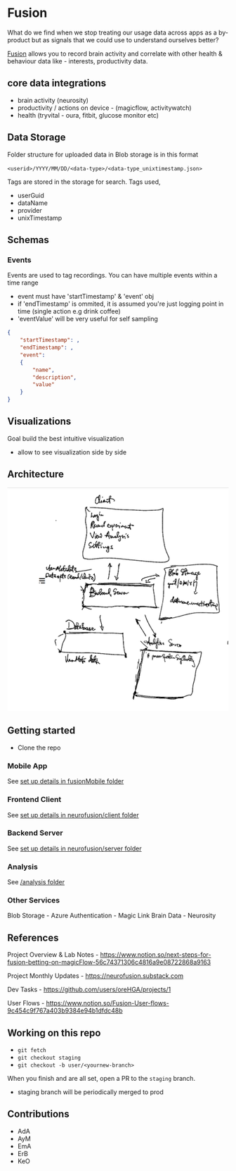 # Fusion

What do we find when we stop treating our usage data across apps as a by-product but as signals that we could use to understand ourselves better?

[Fusion](https://usefusion.app) allows you to record brain activity and correlate with other health & behaviour data like - interests, productivity data.

## core data integrations

- brain activity (neurosity)
- productivity / actions on device - (magicflow, activitywatch)
- health (tryvital - oura, fitbit, glucose monitor etc)

## Data Storage

Folder structure for uploaded data in Blob storage is in this format

`<userid>/YYYY/MM/DD/<data-type>/<data-type_unixtimestamp.json>`

Tags are stored in the storage for search. Tags used,

- userGuid
- dataName
- provider
- unixTimestamp

## Schemas

### Events

Events are used to tag recordings. You can have multiple events within a time range

- event must have 'startTimestamp' & 'event' obj
- if 'endTimestamp' is ommited, it is assumed you're just logging point in time (single action e.g drink coffee)
- 'eventValue' will be very useful for self sampling

```json
{
    "startTimestamp": ,
    "endTimestamp": ,
    "event":
    {
        "name",
        "description",
        "value"
    }
}
```

## Visualizations

Goal build the best intuitive visualization

- allow to see visualization side by side

## Architecture

![](./architecture.png)

## Getting started

- Clone the repo

### Mobile App

See [set up details in fusionMobile folder](./fusionMobile/README.md)

### Frontend Client

See [set up details in neurofusion/client folder](./neurofusion/client/README.md)

### Backend Server

See [set up details in neurofusion/server folder](./neurofusion/server/README.md)

### Analysis

See [/analysis folder](./analysis/README.md)

### Other Services

Blob Storage - Azure
Authentication - Magic Link
Brain Data - Neurosity

## References

Project Overview & Lab Notes - https://www.notion.so/next-steps-for-fusion-betting-on-magicFlow-56c74371306c4816a9e08722868a9163

Project Monthly Updates - https://neurofusion.substack.com

Dev Tasks - https://github.com/users/oreHGA/projects/1

User Flows - https://www.notion.so/Fusion-User-flows-9c454c9f767a403b9384e94b1dfdc48b

## Working on this repo

- `git fetch`
- `git checkout staging`
- `git checkout -b user/<yournew-branch>`

When you finish and are all set, open a PR to the `staging` branch.

- staging branch will be periodically merged to prod

## Contributions

- AdA
- AyM
- EmA
- ErB
- KeO
